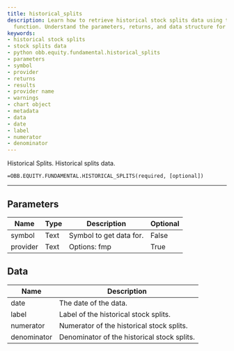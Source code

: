 ```yaml
---
title: historical_splits
description: Learn how to retrieve historical stock splits data using the Python obb.equity.fundamental.historical_splits
  function. Understand the parameters, returns, and data structure for this API call.
keywords: 
- historical stock splits
- stock splits data
- python obb.equity.fundamental.historical_splits
- parameters
- symbol
- provider
- returns
- results
- provider name
- warnings
- chart object
- metadata
- data
- date
- label
- numerator
- denominator
---
```


<!-- markdownlint-disable MD041 -->

Historical Splits. Historical splits data.

```excel wordwrap
=OBB.EQUITY.FUNDAMENTAL.HISTORICAL_SPLITS(required, [optional])
```

---

## Parameters

| Name | Type | Description | Optional |
| ---- | ---- | ----------- | -------- |
| symbol | Text | Symbol to get data for. | False |
| provider | Text | Options: fmp | True |

## Data

| Name | Description |
| ---- | ----------- |
| date | The date of the data.  |
| label | Label of the historical stock splits.  |
| numerator | Numerator of the historical stock splits.  |
| denominator | Denominator of the historical stock splits.  |
